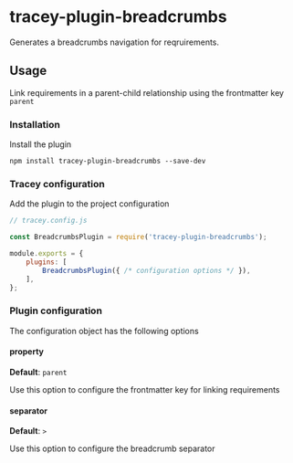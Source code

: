 # tracey-plugin-breadcrumbs

Generates a breadcrumbs navigation for reqruirements.

## Usage

Link requirements in a parent-child relationship using the frontmatter key `parent`

### Installation

Install the plugin

`npm install tracey-plugin-breadcrumbs --save-dev`

### Tracey configuration

Add the plugin to the project configuration

```js
// tracey.config.js

const BreadcrumbsPlugin = require('tracey-plugin-breadcrumbs');

module.exports = {
    plugins: [
        BreadcrumbsPlugin({ /* configuration options */ }),
    ],
};
```

### Plugin configuration

The configuration object has the following options

#### property

**Default**: `parent`

Use this option to configure the frontmatter key for linking requirements

#### separator

**Default**: `>`

Use this option to configure the breadcrumb separator
